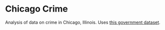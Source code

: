 Chicago Crime
=============

Analysis of data on crime in Chicago, Illinois.
Uses [this government dataset](http://catalog.data.gov/dataset/crimes-2001-to-present-398a4).
